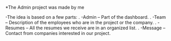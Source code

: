 *The Admin project was made by me


-The idea is based on a few parts:
.
-Admin – Part of the dashboard.
.
-Team – Description of the employees who are in the project or the company.
.
-Resumes – All the resumes we receive are in an organized list.
.
-Message – Contact from companies interested in our project.
